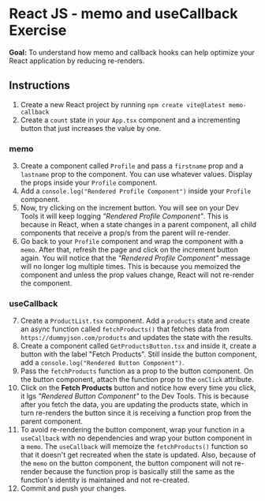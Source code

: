 # React JS - memo and useCallback Exercise

**Goal:** To understand how memo and callback hooks can help optimize your React application by reducing re-renders.

## Instructions

1. Create a new React project by running `npm create vite@latest memo-callback`
2. Create a `count` state in your `App.tsx` component and a incrementing button that just increases the value by one.

### memo

3. Create a component called `Profile` and pass a `firstname` prop and a `lastname` prop to the component. You can use whatever values. Display the props inside your `Profile` component.
4. Add a `console.log("Rendered Profile Component")` inside your `Profile` component.
5. Now, try clicking on the increment button. You will see on your Dev Tools it will keep logging *"Rendered Profile Component"*. This is because in React, when a state changes in a parent component, all child components that receive a prop/s from the parent will re-render.
6. Go back to your `Profile` component and wrap the component with a `memo`. After that, refresh the page and click on the increment button again. You will notice that the *"Rendered Profile Component"* message will no longer log multiple times. This is because you memoized the component and unless the prop values change, React will not re-render the component.

### useCallback

7. Create a `ProductList.tsx` component. Add a `products` state and create an async function called `fetchProducts()` that fetches data from `https://dummyjson.com/products` and updates the state with the results.
8. Create a component called `GetProductsButton.tsx` and inside it, create a button with the label "Fetch Products". Still inside the button component, add a `console.log("Rendered Button Component")`.
9. Pass the `fetchProducts` function as a prop to the button component. On the button component, attach the function prop to the `onClick` attribute.
10. Click on the **Fetch Products** button and notice how every time you click, it lgs *"Rendered Button Component"* to the Dev Tools. This is because after you fetch the data, you are updating the products state, which in turn re-renders the button since it is receiving a function prop from the parent component.
11. To avoid re-rendering the button component, wrap your function in a `useCallback` with no dependencies and wrap your button component in a `memo`. The `useCallback` will memoize the `fetchProducts()` function so that it doesn't get recreated when the state is updated. Also, because of the `memo` on the button component, the button component will not re-render because the function prop is basically still the same as the function's identity is maintained and not re-created.
12. Commit and push your changes.
